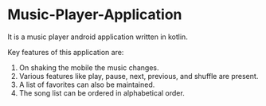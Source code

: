 # Music-Player-Application

It is a music player android application written in kotlin.

Key features of this application are:
1. On shaking the mobile the music changes.
2. Various features like play, pause, next, previous, and shuffle are present.
3. A list of favorites can also be maintained.
4. The song list can be ordered in alphabetical order.
